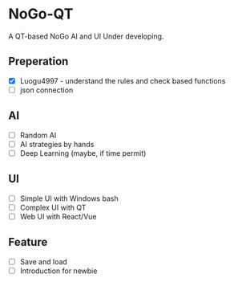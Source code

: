 # NoGo-QT

A QT-based NoGo AI and UI
Under developing.

## Preperation

- [x] Luogu4997 - understand the rules and check based functions
- [ ] json connection

## AI

- [ ] Random AI
- [ ] AI strategies by hands
- [ ] Deep Learning (maybe, if time permit)

## UI

- [ ] Simple UI with Windows bash
- [ ] Complex UI with QT
- [ ] Web UI with React/Vue

## Feature

- [ ] Save and load
- [ ] Introduction for newbie
